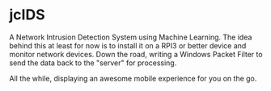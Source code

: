 # jcIDS

A Network Intrusion Detection System using Machine Learning.  The idea behind this at least for now is to install it on a RPI3 or better device and monitor network devices.  Down the road, writing a Windows Packet Filter to send the data back to the "server" for processing.

All the while, displaying an awesome mobile experience for you on the go.
